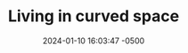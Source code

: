 ---
layout: project
title: Living in curved space
date: 2024-01-10 16:03:47 -0500
categories: craft
tags:
  - craft
  - math-crafts-class
week: 12
image: /assets/crafts/hyperbolica.jpg
summary: "*Craft:* play more with orange peels. Walk around in simulations of spherical and hyperbolic space (image to right from game *hyperbolica*). How does it feel to live in a curved space?


*Math:* Learn about monodromy, how walking in a circle in curved space causes you to rotate. Use this to recontextualize everything in the class."
pageHasContent: true
---